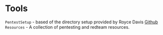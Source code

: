 # Tools
`PentestSetup` - based of the directory setup provided by Royce Davis [Github](https://github.com/R3dy) <br>
`Resources` - A collection of pentesting and redteam resources.
